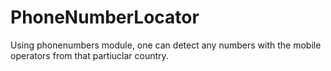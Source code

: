 # PhoneNumberLocator
Using phonenumbers module, one can detect any numbers with the mobile operators from that partiuclar country.
